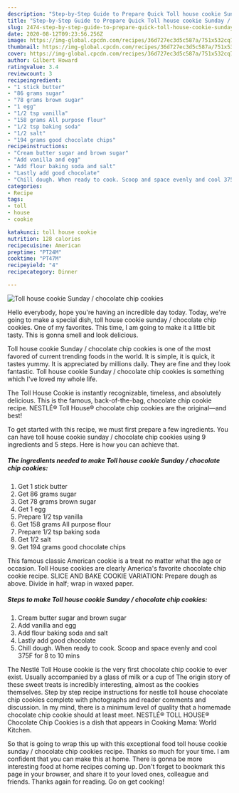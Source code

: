 ```yaml
---
description: "Step-by-Step Guide to Prepare Quick Toll house cookie Sunday / chocolate chip cookies"
title: "Step-by-Step Guide to Prepare Quick Toll house cookie Sunday / chocolate chip cookies"
slug: 2474-step-by-step-guide-to-prepare-quick-toll-house-cookie-sunday-chocolate-chip-cookies
date: 2020-08-12T09:23:56.256Z
image: https://img-global.cpcdn.com/recipes/36d727ec3d5c587a/751x532cq70/toll-house-cookie-sunday-chocolate-chip-cookies-recipe-main-photo.jpg
thumbnail: https://img-global.cpcdn.com/recipes/36d727ec3d5c587a/751x532cq70/toll-house-cookie-sunday-chocolate-chip-cookies-recipe-main-photo.jpg
cover: https://img-global.cpcdn.com/recipes/36d727ec3d5c587a/751x532cq70/toll-house-cookie-sunday-chocolate-chip-cookies-recipe-main-photo.jpg
author: Gilbert Howard
ratingvalue: 3.4
reviewcount: 3
recipeingredient:
- "1 stick butter"
- "86 grams sugar"
- "78 grams brown sugar"
- "1 egg"
- "1/2 tsp vanilla"
- "158 grams All purpose flour"
- "1/2 tsp baking soda"
- "1/2 salt"
- "194 grams good chocolate chips"
recipeinstructions:
- "Cream butter sugar and brown sugar"
- "Add vanilla and egg"
- "Add flour baking soda and salt"
- "Lastly add good chocolate"
- "Chill dough. When ready to cook. Scoop and space evenly and cool 375F for 8 to 10 mins"
categories:
- Recipe
tags:
- toll
- house
- cookie

katakunci: toll house cookie 
nutrition: 128 calories
recipecuisine: American
preptime: "PT24M"
cooktime: "PT47M"
recipeyield: "4"
recipecategory: Dinner

---
```



![Toll house cookie Sunday / chocolate chip cookies](https://img-global.cpcdn.com/recipes/36d727ec3d5c587a/751x532cq70/toll-house-cookie-sunday-chocolate-chip-cookies-recipe-main-photo.jpg)

Hello everybody, hope you're having an incredible day today. Today, we're going to make a special dish, toll house cookie sunday / chocolate chip cookies. One of my favorites. This time, I am going to make it a little bit tasty. This is gonna smell and look delicious.

Toll house cookie Sunday / chocolate chip cookies is one of the most favored of current trending foods in the world. It is simple, it is quick, it tastes yummy. It is appreciated by millions daily. They are fine and they look fantastic. Toll house cookie Sunday / chocolate chip cookies is something which I've loved my whole life.

The Toll House Cookie is instantly recognizable, timeless, and absolutely delicious. This is the famous, back-of-the-bag, chocolate chip cookie recipe. NESTLÉ® Toll House® chocolate chip cookies are the original—and best!


To get started with this recipe, we must first prepare a few ingredients. You can have toll house cookie sunday / chocolate chip cookies using 9 ingredients and 5 steps. Here is how you can achieve that.

<!--inarticleads1-->

##### The ingredients needed to make Toll house cookie Sunday / chocolate chip cookies:

1. Get 1 stick butter
1. Get 86 grams sugar
1. Get 78 grams brown sugar
1. Get 1 egg
1. Prepare 1/2 tsp vanilla
1. Get 158 grams All purpose flour
1. Prepare 1/2 tsp baking soda
1. Get 1/2 salt
1. Get 194 grams good chocolate chips


This famous classic American cookie is a treat no matter what the age or occasion. Toll House cookies are clearly America&#39;s favorite chocolate chip cookie recipe. SLICE AND BAKE COOKIE VARIATION: Prepare dough as above. Divide in half; wrap in waxed paper. 

<!--inarticleads2-->

##### Steps to make Toll house cookie Sunday / chocolate chip cookies:

1. Cream butter sugar and brown sugar
1. Add vanilla and egg
1. Add flour baking soda and salt
1. Lastly add good chocolate
1. Chill dough. When ready to cook. Scoop and space evenly and cool 375F for 8 to 10 mins


The Nestlé Toll House cookie is the very first chocolate chip cookie to ever exist. Usually accompanied by a glass of milk or a cup of The origin story of these sweet treats is incredibly interesting, almost as the cookies themselves. Step by step recipe instructions for nestle toll house chocolate chip cookies complete with photographs and reader comments and discussion. In my mind, there is a minimum level of quality that a homemade chocolate chip cookie should at least meet. NESTLÉ® TOLL HOUSE® Chocolate Chip Cookies is a dish that appears in Cooking Mama: World Kitchen. 

So that is going to wrap this up with this exceptional food toll house cookie sunday / chocolate chip cookies recipe. Thanks so much for your time. I am confident that you can make this at home. There is gonna be more interesting food at home recipes coming up. Don't forget to bookmark this page in your browser, and share it to your loved ones, colleague and friends. Thanks again for reading. Go on get cooking!
